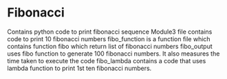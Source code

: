 # Fibonacci
Contains python code to print fibonacci sequence
Module3 file contains code to print 10 fibonacci numbers
fibo_function is a function file which contains function fibo which return list of fibonacci numbers 
fibo_output uses fibo function to generate 100 fibonacci numbers. It also measures the time taken to execute the code
fibo_lambda contains a code that uses lambda function to print 1st ten fibonacci numbers.
